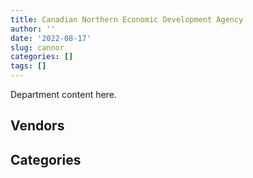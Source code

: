```yaml
---
title: Canadian Northern Economic Development Agency
author: ''
date: '2022-08-17'
slug: cannor
categories: []
tags: []
---
```


<script src="/rmarkdown-libs/htmlwidgets/htmlwidgets.js"></script>
<link href="/rmarkdown-libs/datatables-css/datatables-crosstalk.css" rel="stylesheet" />
<script src="/rmarkdown-libs/datatables-binding/datatables.js"></script>
<script src="/rmarkdown-libs/jquery/jquery-3.6.0.min.js"></script>
<link href="/rmarkdown-libs/dt-core-bootstrap/css/dataTables.bootstrap.min.css" rel="stylesheet" />
<link href="/rmarkdown-libs/dt-core-bootstrap/css/dataTables.bootstrap.extra.css" rel="stylesheet" />
<script src="/rmarkdown-libs/dt-core-bootstrap/js/jquery.dataTables.min.js"></script>
<script src="/rmarkdown-libs/dt-core-bootstrap/js/dataTables.bootstrap.min.js"></script>
<link href="/rmarkdown-libs/crosstalk/css/crosstalk.min.css" rel="stylesheet" />
<script src="/rmarkdown-libs/crosstalk/js/crosstalk.min.js"></script>
<script src="/rmarkdown-libs/htmlwidgets/htmlwidgets.js"></script>
<link href="/rmarkdown-libs/datatables-css/datatables-crosstalk.css" rel="stylesheet" />
<script src="/rmarkdown-libs/datatables-binding/datatables.js"></script>
<script src="/rmarkdown-libs/jquery/jquery-3.6.0.min.js"></script>
<link href="/rmarkdown-libs/dt-core-bootstrap/css/dataTables.bootstrap.min.css" rel="stylesheet" />
<link href="/rmarkdown-libs/dt-core-bootstrap/css/dataTables.bootstrap.extra.css" rel="stylesheet" />
<script src="/rmarkdown-libs/dt-core-bootstrap/js/jquery.dataTables.min.js"></script>
<script src="/rmarkdown-libs/dt-core-bootstrap/js/dataTables.bootstrap.min.js"></script>
<link href="/rmarkdown-libs/crosstalk/css/crosstalk.min.css" rel="stylesheet" />
<script src="/rmarkdown-libs/crosstalk/js/crosstalk.min.js"></script>

Department content here.

## Vendors

<div id="htmlwidget-1" style="width:100%;height:auto;" class="datatables html-widget"></div>
<script type="application/json" data-for="htmlwidget-1">{"x":{"style":"bootstrap","filter":"none","vertical":false,"data":[["<a href=\"/vendors/advanced_business_interiors/\">ADVANCED BUSINESS INTERIORS<\/a>","<a href=\"/vendors/applied_electonics/\">APPLIED ELECTONICS<\/a>","<a href=\"/vendors/ernst_young/\">ERNST YOUNG<\/a>","<a href=\"/vendors/first_air/\">FIRST AIR<\/a>","<a href=\"/vendors/general_motors/\">GENERAL MOTORS<\/a>","<a href=\"/vendors/onx_enterprise_solutions/\">ONX ENTERPRISE SOLUTIONS<\/a>","<a href=\"/vendors/qmr/\">QMR<\/a>","<a href=\"/vendors/stratos/\">STRATOS<\/a>","<a href=\"/vendors/the_right_door_consulting/\">THE RIGHT DOOR CONSULTING<\/a>","<a href=\"/vendors/xerox/\">XEROX<\/a>"],[null,null,"$  32,235.40",null,null,null,null,"$  49,550.50","$  57,571.96","$  13,018.50"],["$  24,973.00",null,"$  33,050.35","$ 165,560.46",null,null,null,null,"$ 204,870.54","$  17,668.58"],["$  22,571.10","$  10,783.00",null,"$ 194,201.58","$  37,383.23","$  18,323.20","$  22,092.20","$  19,800.00","$  93,788.00","$   7,797.46"],["$  22,474.36",null,null,null,null,null,null,"$  26,007.29",null,"$  13,886.71"]],"container":"<table class=\"table table-striped table-hover row-border order-column display\">\n  <thead>\n    <tr>\n      <th>Vendor<\/th>\n      <th>2017-2018<\/th>\n      <th>2018-2019<\/th>\n      <th>2019-2020<\/th>\n      <th>2020-2021<\/th>\n    <\/tr>\n  <\/thead>\n<\/table>","options":{"order":[[4,"desc"]],"pageLength":10,"autoWidth":true,"columnDefs":[],"orderClasses":false}},"evals":[],"jsHooks":[]}</script>

## Categories

<div id="htmlwidget-2" style="width:100%;height:auto;" class="datatables html-widget"></div>
<script type="application/json" data-for="htmlwidget-2">{"x":{"style":"bootstrap","filter":"none","vertical":false,"data":[["<a href=\"/categories/1_facilities_and_construction/\">Facilities and construction<\/a>","<a href=\"/categories/10_office_management/\">Office management<\/a>","<a href=\"/categories/2_professional_services/\">Professional services<\/a>","<a href=\"/categories/3_information_technology/\">Information technology<\/a>","<a href=\"/categories/5_transportation_and_logistics/\">Transportation and logistics<\/a>","<a href=\"/categories/6_industrial_products_and_services/\">Industrial products and services<\/a>","<a href=\"/categories/7_travel/\">Travel<\/a>","<a href=\"/categories/9_human_capital/\">Human capital<\/a>"],[null,"$  12,732.71","$ 220,956.52","$ 104,541.57",null,"$  21,182.84","$  32,458.69","$  11,211.25"],[null,"$  12,452.91","$ 489,104.90","$ 141,914.28","$  91,637.66","$  24,973.00","$ 113,894.33","$  15,120.00"],["$  10,783.00","$  25,138.60","$ 294,551.24","$  23,553.16","$ 179,105.95",null,"$  74,687.86","$ 165,413.40"],["$  22,474.36","$   2,560.48","$ 112,392.61","$  11,326.22",null,"$  15,519.00",null,"$  66,627.04"]],"container":"<table class=\"table table-striped table-hover row-border order-column display\">\n  <thead>\n    <tr>\n      <th>Category<\/th>\n      <th>2017-2018<\/th>\n      <th>2018-2019<\/th>\n      <th>2019-2020<\/th>\n      <th>2020-2021<\/th>\n    <\/tr>\n  <\/thead>\n<\/table>","options":{"order":[[4,"desc"]],"pageLength":20,"autoWidth":true,"columnDefs":[],"orderClasses":false,"lengthMenu":[10,20,25,50,100]}},"evals":[],"jsHooks":[]}</script>
